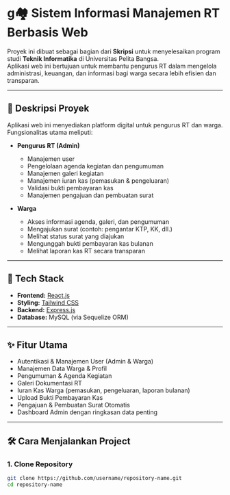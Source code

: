 # g🏘️ Sistem Informasi Manajemen RT Berbasis Web

Proyek ini dibuat sebagai bagian dari **Skripsi** untuk menyelesaikan program studi **Teknik Informatika** di Universitas Pelita Bangsa.  
Aplikasi web ini bertujuan untuk membantu pengurus RT dalam mengelola administrasi, keuangan, dan informasi bagi warga secara lebih efisien dan transparan.

---

## 📖 Deskripsi Proyek

Aplikasi web ini menyediakan platform digital untuk pengurus RT dan warga.  
Fungsionalitas utama meliputi:

- **Pengurus RT (Admin)**
  - Manajemen user
  - Pengelolaan agenda kegiatan dan pengumuman
  - Manajemen galeri kegiatan
  - Manajemen iuran kas (pemasukan & pengeluaran)
  - Validasi bukti pembayaran kas
  - Manajemen pengajuan dan pembuatan surat

- **Warga**
  - Akses informasi agenda, galeri, dan pengumuman
  - Mengajukan surat (contoh: pengantar KTP, KK, dll.)
  - Melihat status surat yang diajukan
  - Mengunggah bukti pembayaran kas bulanan
  - Melihat laporan kas RT secara transparan

---

## 🚀 Tech Stack

- **Frontend:** [React.js](https://react.dev/)  
- **Styling:** [Tailwind CSS](https://tailwindcss.com/)  
- **Backend:** [Express.js](https://expressjs.com/)  
- **Database:** MySQL (via Sequelize ORM)  

---

## ✨ Fitur Utama

- Autentikasi & Manajemen User (Admin & Warga)  
- Manajemen Data Warga & Profil  
- Pengumuman & Agenda Kegiatan  
- Galeri Dokumentasi RT  
- Iuran Kas Warga (pemasukan, pengeluaran, laporan bulanan)  
- Upload Bukti Pembayaran Kas  
- Pengajuan & Pembuatan Surat Otomatis  
- Dashboard Admin dengan ringkasan data penting  

---

## 🛠️ Cara Menjalankan Project

### 1. Clone Repository
```bash
git clone https://github.com/username/repository-name.git
cd repository-name
